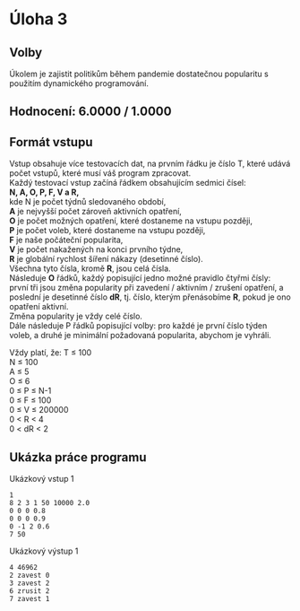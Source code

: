 # Úloha 3
## Volby
Úkolem je zajistit politikům během pandemie dostatečnou popularitu s použitím dynamického programování. 
## Hodnocení:	6.0000 / 1.0000

## Formát vstupu
Vstup obsahuje více testovacích dat, na prvním řádku je číslo T, které udává počet vstupů, které musí váš program zpracovat.  
Každý testovací vstup začíná řádkem obsahujícím sedmici čísel:   
**N, A, O, P, F, V a R,**   
kde N je počet týdnů sledovaného období,  
**A** je nejvyšší počet zároveň aktivních opatření,   
**O** je počet možných opatření, které dostaneme na vstupu později,   
**P** je počet voleb, které dostaneme na vstupu později,   
**F** je naše počáteční popularita,   
**V** je počet nakažených na konci prvního týdne,   
**R** je globální rychlost šíření nákazy (desetinné číslo).   
Všechna tyto čísla, kromě **R**, jsou celá čísla.   
Následuje **O** řádků, každý popisující jedno možné pravidlo čtyřmi čísly:   
první tři jsou změna popularity při zavedení / aktivním / zrušení opatření, 
a poslední je desetinné číslo **dR**, tj. číslo, kterým přenásobíme **R**, pokud je ono opatření aktivní.  
Změna popularity je vždy celé číslo.  
Dále následuje P řádků popisující volby: pro každé je první číslo týden voleb, a druhé je minimální požadovaná popularita, abychom je vyhráli.

Vždy platí, že:
T ≤ 100  
N ≤ 100  
A ≤ 5  
O ≤ 6  
0 ≤ P ≤ N-1  
0 ≤ F ≤ 100  
0 ≤ V ≤ 200000  
0 < R < 4  
0 < dR < 2  

## Ukázka práce programu
Ukázkový vstup 1
```
1
8 2 3 1 50 10000 2.0
0 0 0 0.8
0 0 0 0.9
0 -1 2 0.6
7 50
```
Ukázkový výstup 1
```
4 46962
2 zavest 0
3 zavest 2
6 zrusit 2
7 zavest 1
```
